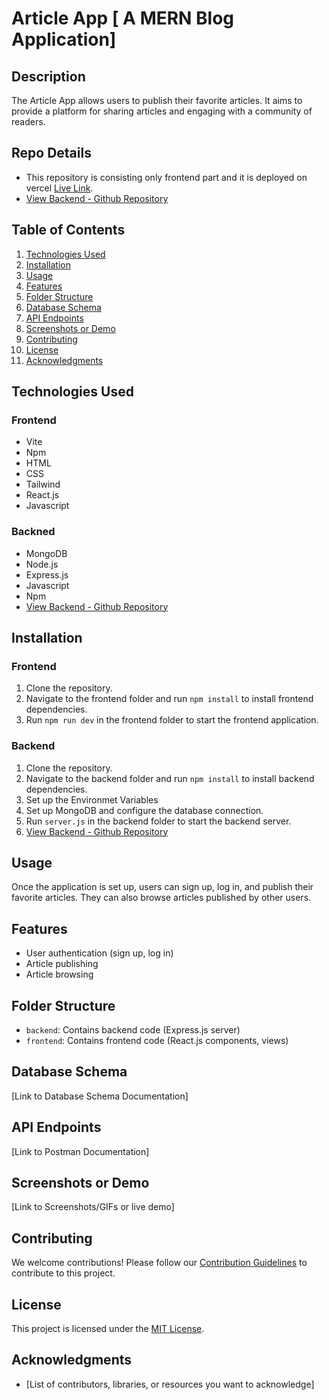 # Article App [ A MERN Blog Application]

## Description
The Article App allows users to publish their favorite articles. 
It aims to provide a platform for sharing articles and engaging with a community of readers.

## Repo Details 
- This repository is consisting only frontend part and it is deployed on vercel [Live Link](https://blog-mern-frontend-anurag.vercel.app/).
- [ View Backend  - Github Repository ](https://github.com/anuragaffection/blog_mern_backend)

## Table of Contents
1. [Technologies Used](#technologies-used)
2. [Installation ](#installation)
3. [Usage](#usage)
4. [Features](#features)
5. [Folder Structure](#folder-structure)
6. [Database Schema](#database-schema)
7. [API Endpoints](#api-endpoints)
8. [Screenshots or Demo](#screenshots-or-demo)
9. [Contributing](#contributing)
10. [License](#license)
11. [Acknowledgments](#acknowledgments)


## Technologies Used
### Frontend
- Vite 
- Npm 
- HTML 
- CSS 
- Tailwind 
- React.js 
- Javascript 
### Backned 
- MongoDB
- Node.js
- Express.js 
- Javascript 
- Npm 
- [ View Backend  - Github Repository ](https://github.com/anuragaffection/blog_mern_backend)


## Installation
### Frontend 
1. Clone the repository.
2. Navigate to the frontend folder and run `npm install` to install frontend dependencies.
3. Run `npm run dev` in the frontend folder to start the frontend application.
### Backend 
1. Clone the repository.
2. Navigate to the backend folder and run `npm install` to install backend dependencies.
3. Set up the Environmet Variables 
4. Set up MongoDB and configure the database connection.
5. Run `server.js` in the backend folder to start the backend server.
6. [ View Backend  - Github Repository ](https://github.com/anuragaffection/blog_mern_backend)


## Usage
Once the application is set up, users can sign up, log in, and publish their favorite articles. They can also browse articles published by other users.

## Features
- User authentication (sign up, log in)
- Article publishing
- Article browsing

## Folder Structure
- `backend`: Contains backend code (Express.js server)
- `frontend`: Contains frontend code (React.js components, views)

## Database Schema
[Link to Database Schema Documentation]

## API Endpoints
[Link to Postman Documentation]

## Screenshots or Demo
[Link to Screenshots/GIFs or live demo]

## Contributing
We welcome contributions! Please follow our [Contribution Guidelines](CONTRIBUTING.md) to contribute to this project.

## License
This project is licensed under the [MIT License](LICENSE).

## Acknowledgments
- [List of contributors, libraries, or resources you want to acknowledge]
